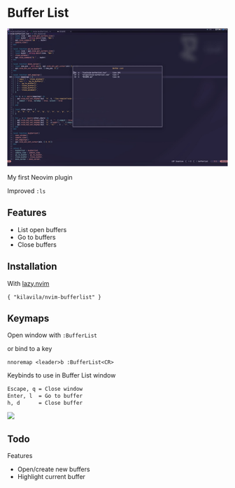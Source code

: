 # Buffer List

<img src="./nvim-bufferlist.jpg" />

My first Neovim plugin

Improved `:ls`

## Features
- List open buffers
- Go to buffers
- Close buffers

## Installation
With [lazy.nvim](https://github.com/folke/lazy.nvim)
```
{ "kilavila/nvim-bufferlist" }
```

## Keymaps
Open window with `:BufferList`

or bind to a key
```
nnoremap <leader>b :BufferList<CR>
```

Keybinds to use in Buffer List window
```
Escape, q = Close window
Enter, l  = Go to buffer
h, d      = Close buffer
```

<a href="https://dotfyle.com/plugins/kilavila/nvim-bufferlist">
	<img src="https://dotfyle.com/plugins/kilavila/nvim-bufferlist/shield?style=flat" />
</a>

## Todo
Features
- Open/create new buffers
- Highlight current buffer
